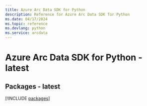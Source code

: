 ```yaml
---
title: Azure Arc Data SDK for Python
description: Reference for Azure Arc Data SDK for Python
ms.date: 04/17/2024
ms.topic: reference
ms.devlang: python
ms.service: arcdata
---
```

# Azure Arc Data SDK for Python - latest
## Packages - latest
[!INCLUDE [packages](arc-data-index.md)]